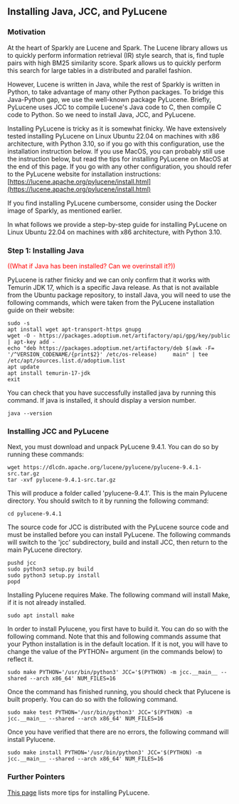 ## Installing Java, JCC, and PyLucene

### Motivation

At the heart of Sparkly are Lucene and Spark. The Lucene library allows us to quickly perform information retrieval (IR) style search, that is, find tuple pairs with high BM25 similarity score. Spark allows us to quickly perform this search for large tables in a distributed and parallel fashion. 

However, Lucene is written in Java, while the rest of Sparkly is written in Python, to take advantage of many other Python packages. To bridge this Java-Python gap, we use the well-known package PyLucene. Briefly, PyLucene uses JCC to compile Lucene's Java code to C, then compile C code to Python. So we need to install Java, JCC, and PyLucene. 

Installing PyLucene is tricky as it is somewhat finicky. We have extensively tested installing PyLucene on Linux Ubuntu 22.04 on machines with x86 architecture, with Python 3.10, so if you go with this configuration, use the installation instruction below. If you use MacOS, you can probably still use the instruction below, but read the tips for installing PyLucene on MacOS at the end of this page. If you go with any other configuration, you should refer to the PyLucene website for installation instructions: [https://lucene.apache.org/pylucene/install.html](https://lucene.apache.org/pylucene/install.html)

If you find installing PyLucene cumbersome, consider using the Docker image of Sparkly, as mentioned earlier. 

In what follows we provide a step-by-step guide for installing PyLucene on Linux Ubuntu 22.04 on machines with x86 architecture, with Python 3.10.

### Step 1: Installing Java

<span style=color:red>((What if Java has been installed? Can we overinstall it?))</span>

PyLucene is rather finicky and we can only confirm that it works with Temurin JDK 17, which is a specific Java release. As that is not available from the Ubuntu package repository, to install Java, you will need to use the following commands, which were taken from the PyLucene installation guide on their website:

```
sudo -s
apt install wget apt-transport-https gnupg
wget -O - https://packages.adoptium.net/artifactory/api/gpg/key/public | apt-key add -
echo "deb https://packages.adoptium.net/artifactory/deb $(awk -F= '/^VERSION_CODENAME/{print$2}' /etc/os-release)     main" | tee /etc/apt/sources.list.d/adoptium.list
apt update
apt install temurin-17-jdk
exit
```

You can check that you have successfully installed java by running this command. If java is installed, it should display a version number.

```
java --version
```

### Installing JCC and PyLucene

Next, you must download and unpack PyLucene 9.4.1. You can do so by running these commands:

```
wget https://dlcdn.apache.org/lucene/pylucene/pylucene-9.4.1-src.tar.gz
tar -xvf pylucene-9.4.1-src.tar.gz
```

This will produce a folder called 'pylucene-9.4.1'. This is the main Pylucene directory. You should switch to it by running the following command:

```
cd pylucene-9.4.1
```

The source code for JCC is distributed with the PyLucene source code and must be installed before you can install PyLucene. The following commands will switch to the 'jcc' subdirectory, build and install JCC, then return to the main PyLucene directory.

```
pushd jcc
sudo python3 setup.py build
sudo python3 setup.py install
popd
```

Installing Pylucene requires Make. The following command will install Make, if it is not already installed.

```
sudo apt install make
```

In order to install Pylucene, you first have to build it. You can do so with the following command. Note that this and following commands assume that your Python installation is in the default location. If it is not, you will have to change the value of the PYTHON= argument (in the commands below) to reflect it.

```
sudo make PYTHON='/usr/bin/python3' JCC='$(PYTHON) -m jcc.__main__ --shared --arch x86_64' NUM_FILES=16
```

Once the command has finished running, you should check that Pylucene is built properly. You can do so with the following command.

```
sudo make test PYTHON='/usr/bin/python3' JCC='$(PYTHON) -m jcc.__main__ --shared --arch x86_64' NUM_FILES=16
```

Once you have verified that there are no errors, the following command will install Pylucene. 

```
sudo make install PYTHON='/usr/bin/python3' JCC='$(PYTHON) -m jcc.__main__ --shared --arch x86_64' NUM_FILES=16
```

### Further Pointers

[This page](https://github.com/anhaidgroup/sparkly/blob/main/tips/pylucene.md) lists more tips for installing PyLucene.

